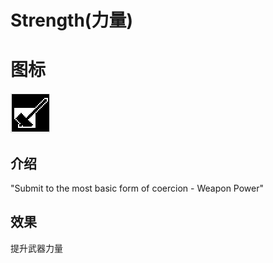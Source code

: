# Strength(力量)

# 图标

![Strength](assetes/stats/Strength.png)

## 介绍

"Submit to the most basic form of coercion - Weapon Power"

## 效果

提升武器力量